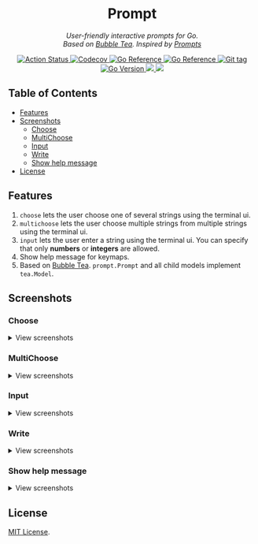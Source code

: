 <div align="center">
  <h1>Prompt</h1>
  <p>
    <i>User-friendly interactive prompts for Go.</i>
    <br />
    <i>
      Based on <a href="https://github.com/charmbracelet/bubbletea" alt="Bubble Tea">Bubble Tea</a>.
      Inspired by <a href="https://github.com/terkelg/prompts" alt="prompts">Prompts</a>
    </i>
  </p>

  <p>
    <a href="https://github.com/cqroot/prompt/actions">
      <img src="https://github.com/cqroot/prompt/workflows/test/badge.svg" alt="Action Status" />
    </a>
    <a href="https://codecov.io/gh/cqroot/prompt">
      <img src="https://codecov.io/gh/cqroot/prompt/branch/main/graph/badge.svg" alt="Codecov" />
    </a>
    <a href="https://goreportcard.com/report/github.com/cqroot/prompt">
      <img src="https://goreportcard.com/badge/github.com/cqroot/prompt" alt="Go Reference" />
    </a>
    <a href="https://pkg.go.dev/github.com/cqroot/prompt">
      <img src="https://pkg.go.dev/badge/github.com/cqroot/prompt.svg" alt="Go Reference" />
    </a>
    <a href="https://github.com/cqroot/prompt/tags">
      <img src="https://img.shields.io/github/v/tag/cqroot/prompt" alt="Git tag" />
    </a>
    <a href="https://github.com/cqroot/prompt/blob/main/go.mod">
      <img src="https://img.shields.io/github/go-mod/go-version/cqroot/prompt" alt="Go Version" />
    </a>
    <a href="https://github.com/cqroot/prompt/blob/main/LICENSE">
      <img src="https://img.shields.io/github/license/cqroot/prompt" />
    </a>
    <a href="https://github.com/cqroot/prompt/issues">
      <img src="https://img.shields.io/github/issues/cqroot/prompt" />
    </a>
  </p>
</div>

## Table of Contents

- [Features](#features)
- [Screenshots](#screenshots)
  - [Choose](#choose)
  - [MultiChoose](#multichoose)
  - [Input](#input)
  - [Write](#write)
  - [Show help message](#show-help-message)
- [License](#license)

## Features

1. `choose` lets the user choose one of several strings using the terminal ui.
2. `multichoose` lets the user choose multiple strings from multiple strings using the terminal ui.
3. `input` lets the user enter a string using the terminal ui.
   You can specify that only **numbers** or **integers** are allowed.
4. Show help message for keymaps.
5. Based on [Bubble Tea]("https://github.com/charmbracelet/bubbletea").
   `prompt.Prompt` and all child models implement `tea.Model`.

## Screenshots

### Choose

<details><summary>View screenshots</summary>

**Theme Default**

[example](https://github.com/cqroot/prompt/blob/main/examples/choose/main.go)

![choose](https://user-images.githubusercontent.com/46901748/218780062-a50a1043-f9ef-449a-8094-b412be831bfd.gif)

**Theme Arrow**

[example](https://github.com/cqroot/prompt/blob/main/examples/choose-theme-arrow/main.go)

![choose-theme-arrow](https://user-images.githubusercontent.com/46901748/218780071-08b71a0b-963a-4078-9ac8-14ce89b02bd1.gif)

**Theme Line**

[example](https://github.com/cqroot/prompt/blob/main/examples/choose-theme-line/main.go)

![choose-theme-line](https://user-images.githubusercontent.com/46901748/218780074-c7988e70-a51d-4101-ae38-a2388989a269.gif)

</details>

### MultiChoose

<details><summary>View screenshots</summary>

**Theme Default**

[example](https://github.com/cqroot/prompt/blob/main/examples/multichoose/main.go)

![multichoose](https://user-images.githubusercontent.com/46901748/218780644-f32430fa-9d1e-4d8a-b197-8c9d89de9317.gif)

**Theme Dot**

[example](https://github.com/cqroot/prompt/blob/main/examples/multichoose-theme-dot/main.go)

![multichoose-theme-dot](https://user-images.githubusercontent.com/46901748/218780650-f3f216a9-7670-474b-8f5a-7b705a7ae1ab.gif)

</details>

### Input

<details><summary>View screenshots</summary>

[example](https://github.com/cqroot/prompt/blob/main/examples/input/main.go)

![input](https://user-images.githubusercontent.com/46901748/218799158-68b7622d-1798-4011-8681-9865da21b5f5.gif)

**Password input**

[example](https://github.com/cqroot/prompt/blob/main/examples/input-echo-password/main.go)

![input-echo-password](https://user-images.githubusercontent.com/46901748/218799172-ce501335-9821-4bf2-949a-0c08057d810f.gif)

**Password input like linux (do not display any characters)**

[example](https://github.com/cqroot/prompt/blob/main/examples/input-echo-none/main.go)

![input-echo-none](https://user-images.githubusercontent.com/46901748/218799167-59b52b0d-228e-4cb3-8bf2-7cf844874100.gif)

**Only integers can be entered**

[example](https://github.com/cqroot/prompt/blob/main/examples/input-integer-only/main.go)

**Only numbers can be entered**

[example](https://github.com/cqroot/prompt/blob/main/examples/input-number-only/main.go)

**Input with validation**

[example](https://github.com/cqroot/prompt/blob/main/examples/input-with-validation/main.go)

![input-with-validation](https://user-images.githubusercontent.com/46901748/218799174-9355fcb1-bcef-4fe6-8421-e9472e913010.gif)

</details>

### Write

<details><summary>View screenshots</summary>

[example](https://github.com/cqroot/prompt/blob/main/examples/textarea/main.go)

![write](https://user-images.githubusercontent.com/46901748/218803991-a4f5f563-40df-45e2-b686-da4208cab6a4.gif)

</details>

### Show help message

<details><summary>View screenshots</summary>

All components support displaying help message for shortcut keys at the bottom.

![choose-with-help](https://user-images.githubusercontent.com/46901748/218780082-7808b54e-c258-427c-a91b-84b14ae7c246.gif)

Examples:

1. [Choose with help](https://github.com/cqroot/prompt/blob/main/examples/choose-with-help/main.go)
2. [MultiChoose with help](https://github.com/cqroot/prompt/blob/main/examples/multichoose-with-help/main.go)
3. [Input with help](https://github.com/cqroot/prompt/blob/main/examples/input-with-help/main.go)
4. [TextArea with help](https://github.com/cqroot/prompt/blob/main/examples/textarea-with-help/main.go)
5. [Toggle with help](https://github.com/cqroot/prompt/blob/main/examples/toggle-with-help/main.go)

![screenshot-help](https://user-images.githubusercontent.com/46901748/216308618-0b865448-23cd-4029-9a26-d6802b375fa4.png)

</details>

## License

[MIT License](https://github.com/cqroot/prompt/blob/main/LICENSE).
